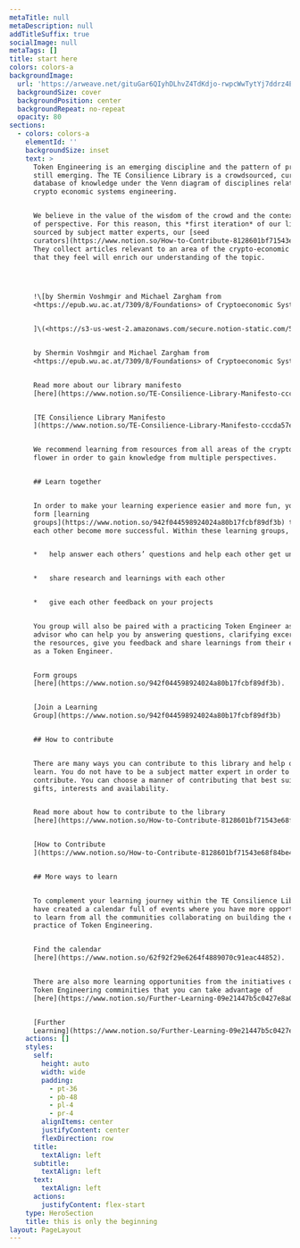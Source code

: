 ```yaml
---
metaTitle: null
metaDescription: null
addTitleSuffix: true
socialImage: null
metaTags: []
title: start here
colors: colors-a
backgroundImage:
  url: 'https://arweave.net/gituGar6QIyhDLhvZ4TdKdjo-rwpcWwTytYj7ddrz4E'
  backgroundSize: cover
  backgroundPosition: center
  backgroundRepeat: no-repeat
  opacity: 80
sections:
  - colors: colors-a
    elementId: ''
    backgroundSize: inset
    text: >
      Token Engineering is an emerging discipline and the pattern of practice is
      still emerging. The TE Consilience Library is a crowdsourced, curated
      database of knowledge under the Venn diagram of disciplines related to
      crypto economic systems engineering.


      We believe in the value of the wisdom of the crowd and the contextuality
      of perspective. For this reason, this *first iteration* of our library is
      sourced by subject matter experts, our [seed
      curators](https://www.notion.so/How-to-Contribute-8128601bf71543e68f84be48e237cadc).
      They collect articles relevant to an area of the crypto-economic flower,
      that they feel will enrich our understanding of the topic.




      !\[by Shermin Voshmgir and Michael Zargham from
      <https://epub.wu.ac.at/7309/8/Foundations> of Cryptoeconomic Systems.pdf


      ]\(<https://s3-us-west-2.amazonaws.com/secure.notion-static.com/526ccabb-61ba-4047-9a9f-27731e977896/ExG8RtAWYAAskct.jpeg>)


      by Shermin Voshmgir and Michael Zargham from
      <https://epub.wu.ac.at/7309/8/Foundations> of Cryptoeconomic Systems.pdf


      Read more about our library manifesto
      [here](https://www.notion.so/TE-Consilience-Library-Manifesto-cccda57eec194517ab26c55ed883d7d5).


      [TE Consilience Library Manifesto
      ](https://www.notion.so/TE-Consilience-Library-Manifesto-cccda57eec194517ab26c55ed883d7d5)


      We recommend learning from resources from all areas of the crypto-economic
      flower in order to gain knowledge from multiple perspectives.


      ## Learn together


      In order to make your learning experience easier and more fun, you can
      form [learning
      groups](https://www.notion.so/942f044598924024a80b17fcbf89df3b) to help
      each other become more successful. Within these learning groups, you can:


      *   help answer each others’ questions and help each other get unstuck


      *   share research and learnings with each other


      *   give each other feedback on your projects


      You group will also be paired with a practicing Token Engineer as an
      advisor who can help you by answering questions, clarifying excerpts from
      the resources, give you feedback and share learnings from their experience
      as a Token Engineer.


      Form groups
      [here](https://www.notion.so/942f044598924024a80b17fcbf89df3b).


      [Join a Learning
      Group](https://www.notion.so/942f044598924024a80b17fcbf89df3b)


      ## How to contribute


      There are many ways you can contribute to this library and help others
      learn. You do not have to be a subject matter expert in order to
      contribute. You can choose a manner of contributing that best suits your
      gifts, interests and availability.


      Read more about how to contribute to the library
      [here](https://www.notion.so/How-to-Contribute-8128601bf71543e68f84be48e237cadc).


      [How to Contribute
      ](https://www.notion.so/How-to-Contribute-8128601bf71543e68f84be48e237cadc)


      ## More ways to learn


      To complement your learning journey within the TE Consilience Library, we
      have created a calendar full of events where you have more opportunities
      to learn from all the communities collaborating on building the emerging
      practice of Token Engineering.


      Find the calendar
      [here](https://www.notion.so/62f92f29e6264f4889070c91eac44852).


      There are also more learning opportunities from the initiatives of the
      Token Engineering comminities that you can take advantage of
      [here](https://www.notion.so/Further-Learning-09e21447b5c0427e8a089f7f2369f93a).


      [Further
      Learning](https://www.notion.so/Further-Learning-09e21447b5c0427e8a089f7f2369f93a)
    actions: []
    styles:
      self:
        height: auto
        width: wide
        padding:
          - pt-36
          - pb-48
          - pl-4
          - pr-4
        alignItems: center
        justifyContent: center
        flexDirection: row
      title:
        textAlign: left
      subtitle:
        textAlign: left
      text:
        textAlign: left
      actions:
        justifyContent: flex-start
    type: HeroSection
    title: this is only the beginning
layout: PageLayout
---
```

